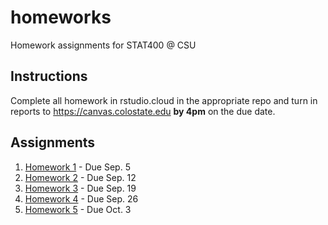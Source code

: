 # homeworks

Homework assignments for STAT400 @ CSU

## Instructions

Complete all homework in rstudio.cloud in the appropriate repo and turn in reports to https://canvas.colostate.edu **by 4pm** on the due date.

## Assignments

1. [Homework 1](https://github.com/stat400-csu/hw-1/) - Due Sep. 5
1. [Homework 2](https://github.com/stat400-csu/hw-2/) - Due Sep. 12
1. [Homework 3](https://github.com/stat400-csu/hw-3/) - Due Sep. 19
1. [Homework 4](https://github.com/stat400-csu/hw-4/) - Due Sep. 26
1. [Homework 5](https://github.com/stat400-csu/hw-5/) - Due Oct. 3
